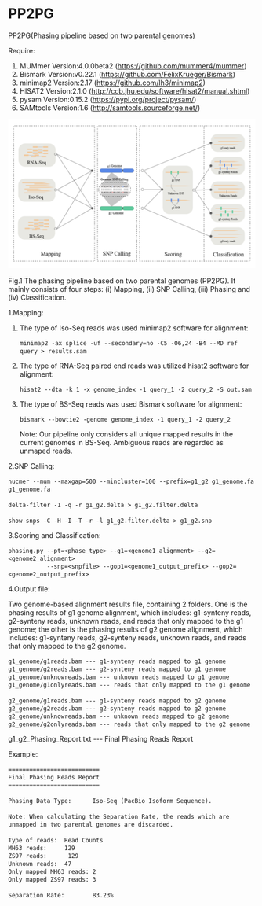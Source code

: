 # PP2PG

PP2PG(Phasing pipeline based on two parental genomes)


Require: 
  
  1) MUMmer     Version:4.0.0beta2 (https://github.com/mummer4/mummer)
  2) Bismark    Version:v0.22.1    (https://github.com/FelixKrueger/Bismark)
  3) minimap2   Version:2.17       (https://github.com/lh3/minimap2)
  4) HISAT2     Version:2.1.0      (http://ccb.jhu.edu/software/hisat2/manual.shtml)
  5) pysam      Version:0.15.2     (https://pypi.org/project/pysam/)     
  6) SAMtools   Version:1.6        (http://samtools.sourceforge.net/)  

![image1](https://github.com/jia-wu-feng/PP2PG/blob/master/img/img1.png)

Fig.1 The phasing pipeline based on two parental genomes (PP2PG). It mainly consists of four steps: (i) Mapping, (ii) SNP Calling, (iii) Phasing and (iv) Classification.

1.Mapping:

1) The type of Iso-Seq reads was used minimap2 software for alignment:

       minimap2 -ax splice -uf --secondary=no -C5 -O6,24 -B4 --MD ref query > results.sam      

2) The type of RNA-Seq paired end reads was utilized hisat2 software for alignment:

       hisat2 --dta -k 1 -x genome_index -1 query_1 -2 query_2 -S out.sam

3) The type of BS-Seq reads was used Bismark software for alignment:
      
       bismark --bowtie2 -genome genome_index -1 query_1 -2 query_2
    Note: Our pipeline only considers all unique mapped results in the current genomes in BS-Seq. Ambiguous reads are regarded 
    as unmaped reads. 



2.SNP Calling:

    nucmer --mum --maxgap=500 --mincluster=100 --prefix=g1_g2 g1_genome.fa g1_genome.fa
    
    delta-filter -1 -q -r g1_g2.delta > g1_g2.filter.delta
    
    show-snps -C -H -I -T -r -l g1_g2.filter.delta > g1_g2.snp


3.Scoring and Classification:

    phasing.py --pt=<phase_type> --g1=<genome1_alignment> --g2=<genome2_alignment> 
               --snp=<snpfile> --gop1=<genome1_output_prefix> --gop2=<genome2_output_prefix>

4.Output file:

Two genome-based alignment results file, containing 2 folders. One is the phasing results of g1 genome alignment, which includes: g1-synteny reads, g2-synteny reads, unknown reads, and reads that only mapped to the g1 genome; the other is the phasing results of g2 genome alignment, which includes: g1-synteny reads, g2-synteny reads, unknown reads, and reads that only mapped to the g2 genome.

    g1_genome/g1reads.bam --- g1-synteny reads mapped to g1 genome
    g1_genome/g2reads.bam --- g2-synteny reads mapped to g1 genome
    g1_genome/unknowreads.bam --- unknown reads mapped to g1 genome
    g1_genome/g1onlyreads.bam --- reads that only mapped to the g1 genome
    
    g2_genome/g1reads.bam --- g1-synteny reads mapped to g2 genome
    g2_genome/g2reads.bam --- g2-synteny reads mapped to g2 genome
    g2_genome/unknowreads.bam --- unknown reads mapped to g2 genome
    g2_genome/g2onlyreads.bam --- reads that only mapped to the g2 genome


g1_g2_Phasing_Report.txt --- Final Phasing Reads Report

Example:

    ==========================
    Final Phasing Reads Report
    ==========================
    
    Phasing Data Type:      Iso-Seq (PacBio Isoform Sequence).
    
    Note: When calculating the Separation Rate, the reads which are unmapped in two parental genomes are discarded.
    
    Type of reads:  Read Counts
    MH63 reads:     129
    ZS97 reads:      129
    Unknown reads:  47
    Only mapped MH63 reads: 2
    Only mapped ZS97 reads: 3
    
    Separation Rate:        83.23%
